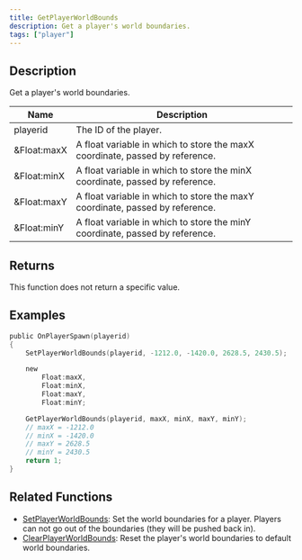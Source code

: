 ```yaml
---
title: GetPlayerWorldBounds
description: Get a player's world boundaries.
tags: ["player"]
---
```


<VersionWarn version='omp v1.1.0.2612' />

## Description

Get a player's world boundaries.

| Name        | Description                                                                  |
|-------------|------------------------------------------------------------------------------|
| playerid    | The ID of the player.                                                        |
| &Float:maxX | A float variable in which to store the maxX coordinate, passed by reference. |
| &Float:minX | A float variable in which to store the minX coordinate, passed by reference. |
| &Float:maxY | A float variable in which to store the maxY coordinate, passed by reference. |
| &Float:minY | A float variable in which to store the minY coordinate, passed by reference. |

## Returns

This function does not return a specific value.

## Examples

```c
public OnPlayerSpawn(playerid)
{
    SetPlayerWorldBounds(playerid, -1212.0, -1420.0, 2628.5, 2430.5);

    new
        Float:maxX,
        Float:minX,
        Float:maxY,
        Float:minY;

    GetPlayerWorldBounds(playerid, maxX, minX, maxY, minY);
    // maxX = -1212.0
    // minX = -1420.0
    // maxY = 2628.5
    // minY = 2430.5
    return 1;
}
```

## Related Functions

- [SetPlayerWorldBounds](SetPlayerWorldBounds): Set the world boundaries for a player. Players can not go out of the boundaries (they will be pushed back in).
- [ClearPlayerWorldBounds](ClearPlayerWorldBounds): Reset the player's world boundaries to default world boundaries.
